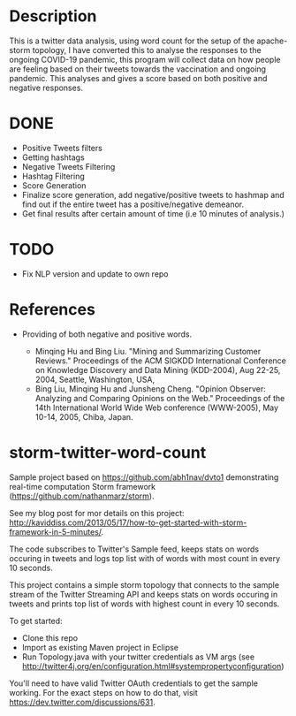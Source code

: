 
Description
=========================
This is a twitter data analysis, using word count for the setup of the apache-storm topology, I have converted this to analyse the responses to the ongoing COVID-19 pandemic,
this program will collect data on how people are feeling based on their tweets towards the vaccination and ongoing pandemic. This analyses and gives a score based on
both positive and negative responses.


DONE
=========================
* Positive Tweets filters
* Getting hashtags
* Negative Tweets Filtering
* Hashtag Filtering
* Score Generation 
* Finalize score generation, add negative/positive tweets to hashmap and find out if the entire tweet has a positive/negative demeanor.
* Get final results after certain amount of time (i.e 10 minutes of analysis.)


TODO
=========================
* Fix NLP version and update to own repo

References
========================
* Providing of both negative and positive words.


   * Minqing Hu and Bing Liu. "Mining and Summarizing Customer Reviews." 
       Proceedings of the ACM SIGKDD International Conference on Knowledge 
       Discovery and Data Mining (KDD-2004), Aug 22-25, 2004, Seattle, 
       Washington, USA, 
   * Bing Liu, Minqing Hu and Junsheng Cheng. "Opinion Observer: Analyzing 
       and Comparing Opinions on the Web." Proceedings of the 14th 
       International World Wide Web conference (WWW-2005), May 10-14, 
       2005, Chiba, Japan.

storm-twitter-word-count
========================


Sample project based on https://github.com/abh1nav/dvto1 demonstrating real-time computation Storm framework (https://github.com/nathanmarz/storm).

See my blog post for mor details on this project: http://kaviddiss.com/2013/05/17/how-to-get-started-with-storm-framework-in-5-minutes/.

The code subscribes to Twitter's Sample feed, keeps stats on words occuring in tweets and logs top list with of words with most count in every 10 seconds.

This project contains a simple storm topology that connects to the sample stream of the Twitter Streaming API and keeps stats on words occuring in tweets and prints top list of words with highest count in every 10 seconds.

To get started:
* Clone this repo
* Import as existing Maven project in Eclipse
* Run Topology.java with your twitter credentials as VM args (see http://twitter4j.org/en/configuration.html#systempropertyconfiguration)

You'll need to have valid Twitter OAuth credentials to get the sample working.
For the exact steps on how to do that, visit https://dev.twitter.com/discussions/631.
